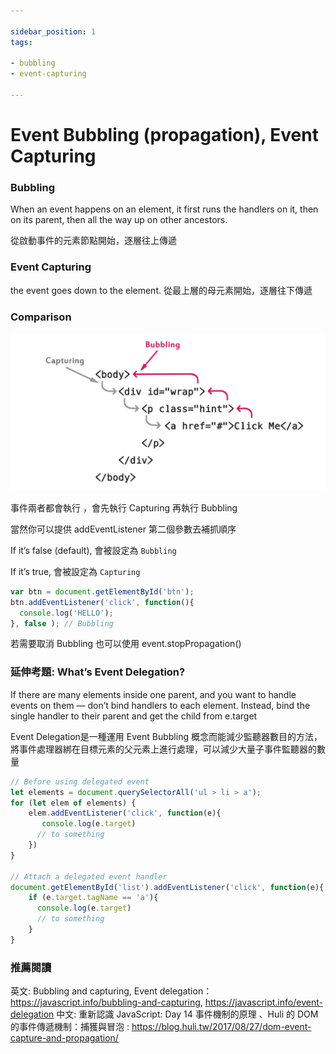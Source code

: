 ```yaml
---

sidebar_position: 1
tags:

- bubbling
- event-capturing

---
```


# Event Bubbling (propagation), Event Capturing

### Bubbling

When an event happens on an element, it first runs the handlers on it, then on its parent, then all the way up on other ancestors.

從啟動事件的元素節點開始，逐層往上傳遞

### Event Capturing

the event goes down to the element.
從最上層的母元素開始，逐層往下傳遞

### Comparison

![alt text](image-2.png)

事件兩者都會執行 ，會先執行 Capturing 再執行 Bubbling

當然你可以提供 addEventListener 第二個參數去補抓順序

If it’s false (default), 會被設定為 `Bubbling`

If it’s true, 會被設定為 `Capturing`

```jsx
var btn = document.getElementById('btn');
btn.addEventListener('click', function(){
  console.log('HELLO');
}, false ); // Bubbling
```

若需要取消 Bubbling 也可以使用 event.stopPropagation()

### 延伸考題: What’s Event Delegation?

If there are many elements inside one parent, and you want to handle events on them — don’t bind handlers to each element. Instead, bind the single handler to their parent and get the child from e.target

Event Delegation是一種運用 Event Bubbling 概念而能減少監聽器數目的方法，將事件處理器綁在目標元素的父元素上進行處理，可以減少大量子事件監聽器的數量

```jsx
// Before using delegated event
let elements = document.querySelectorAll('ul > li > a');
for (let elem of elements) {
    elem.addEventListener('click', function(e){
       console.log(e.target)
      // to something
    })
}

// Attach a delegated event handler
document.getElementById('list').addEventListener('click', function(e){
    if (e.target.tagName == 'a'){
      console.log(e.target)
      // to something
    }
}
```

### 推薦閱讀

英文: Bubbling and capturing, Event delegation： <https://javascript.info/bubbling-and-capturing>, <https://javascript.info/event-delegation>
中文: 重新認識 JavaScript: Day 14 事件機制的原理 、Huli 的 DOM 的事件傳遞機制：捕獲與冒泡 : <https://blog.huli.tw/2017/08/27/dom-event-capture-and-propagation/>

